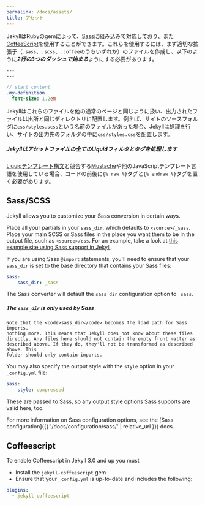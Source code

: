 ```yaml
---
permalink: /docs/assets/
title: アセット
---
```


JekyllはRubyのgemによって、[Sass](https://sass-lang.com/)に組み込みで対応しており、また[CoffeeScript](https://coffeescript.org/)を使用することができます。これらを使用するには、まず適切な拡張子（`.sass`、`.scss`、`.coffee`のうちいずれか）のファイルを作成し、以下のように***2行の3つのダッシュで始まる***ようにする必要があります。

```sass
---
---

// start content
.my-definition
  font-size: 1.2em
```

Jekyllはこれらのファイルを他の通常のページと同じように扱い、出力されたファイルは出所と同じディレクトリに配置します。例えば、サイトのソースフォルダに`css/styles.scss`という名前のファイルがあった場合、Jekyllは処理を行い、サイトの出力先のフォルダの中に`css/styles.css`を配置します。

<div class="note info">
  <h5>Jekyllはアセットファイルの全てのLiquidフィルタとタグを処理します</h5>
  <p><a href="{{ '/docs/templates/' | relative_url }}">Liquidテンプレート構文</a>と競合する<a href="https://mustache.github.io">Mustache</a>や他のJavaScriptテンプレート言語を使用している場合、コードの前後に<code>{&#37; raw &#37;}</code>タグと<code>{&#37; endraw &#37;}</code>タグを置く必要があります。</p>
</div>

## Sass/SCSS

Jekyll allows you to customize your Sass conversion in certain ways.

Place all your partials in your `sass_dir`, which defaults to
`<source>/_sass`. Place your main SCSS or Sass files in the place you want
them to be in the output file, such as `<source>/css`. For an example, take
a look at [this example site using Sass support in Jekyll][example-sass].

If you are using Sass `@import` statements, you'll need to ensure that your
`sass_dir` is set to the base directory that contains your Sass files:

```yaml
sass:
    sass_dir: _sass
```

The Sass converter will default the `sass_dir` configuration option to
`_sass`.

[example-sass]:
https://github.com/jekyll/jekyll-sass-converter/tree/master/docs

<div class="note info">
  <h5>The <code>sass_dir</code> is only used by Sass</h5>
  <p>

    Note that the <code>sass_dir</code> becomes the load path for Sass imports,
    nothing more. This means that Jekyll does not know about these files
    directly. Any files here should not contain the empty front matter as
    described above. If they do, they'll not be transformed as described above. This
    folder should only contain imports.

  </p>
</div>

You may also specify the output style with the `style` option in your
`_config.yml` file:

```yaml
sass:
    style: compressed
```

These are passed to Sass, so any output style options Sass supports are
valid here, too.

For more information on Sass configuration options, see the [Sass
configuration]({{ '/docs/configuration/sass/' | relative_url }}) docs.

## Coffeescript

To enable Coffeescript in Jekyll 3.0 and up you must

* Install the `jekyll-coffeescript` gem
* Ensure that your `_config.yml` is up-to-date and includes the following:

```yaml
plugins:
  - jekyll-coffeescript
```
